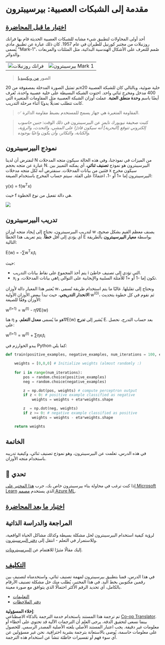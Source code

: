 <!--
CO_OP_TRANSLATOR_METADATA:
{
  "original_hash": "0c37770bba4fff3c71dc00eb261ee61b",
  "translation_date": "2025-08-26T10:35:55+00:00",
  "source_file": "lessons/3-NeuralNetworks/03-Perceptron/README.md",
  "language_code": "ar"
}
-->
# مقدمة إلى الشبكات العصبية: بيرسيبترون

## [اختبار ما قبل المحاضرة](https://red-field-0a6ddfd03.1.azurestaticapps.net/quiz/103)

أحد أولى المحاولات لتطبيق شيء مشابه للشبكات العصبية الحديثة قام بها فرانك روزنبلات من مختبر كورنيل للطيران في عام 1957. كان ذلك عبارة عن تطبيق مادي يُسمى "Mark-1"، صُمم للتعرف على الأشكال الهندسية البدائية، مثل المثلثات والمربعات والدوائر.

|      |      |
|--------------|-----------|
|<img src='images/Rosenblatt-wikipedia.jpg' alt='فرانك روزنبلات'/> | <img src='images/Mark_I_perceptron_wikipedia.jpg' alt='بيرسيبترون Mark 1' />|

> الصور [من ويكيبيديا](https://en.wikipedia.org/wiki/Perceptron)

تم تمثيل الصورة المدخلة بمصفوفة من 20x20 خلية ضوئية، وبالتالي كان للشبكة العصبية 400 مدخل ومخرج ثنائي واحد. احتوت الشبكة البسيطة على خلية عصبية واحدة، تُعرف أيضًا باسم **وحدة منطق العتبة**. عملت أوزان الشبكة العصبية مثل المقاومات المتغيرة التي كانت تتطلب تعديلًا يدويًا أثناء مرحلة التدريب.

> ✅ المقاومة المتغيرة هي جهاز يسمح للمستخدم بضبط مقاومة الدائرة.

> كتبت صحيفة نيويورك تايمز عن البيرسيبترون في ذلك الوقت: *جنين حاسوب إلكتروني تتوقع [البحرية] أنه سيكون قادرًا على المشي، والتحدث، والرؤية، والكتابة، والتكاثر، وأن يكون واعيًا بوجوده.*

## نموذج البيرسيبترون

لنفترض أن لدينا N من الميزات في نموذجنا، وفي هذه الحالة سيكون متجه المدخلات عبارة عن متجه بحجم N. البيرسيبترون هو نموذج **تصنيف ثنائي**، أي يمكنه التمييز بين فئتين من بيانات المدخلات. سنفترض أنه لكل متجه مدخلات x سيكون مخرج البيرسيبترون إما +1 أو -1، اعتمادًا على الفئة. سيتم حساب المخرج باستخدام الصيغة:

y(x) = f(w<sup>T</sup>x)

حيث f هي دالة تفعيل من نوع الخطوة.

<!-- img src="http://www.sciweavers.org/tex2img.php?eq=f%28x%29%20%3D%20%5Cbegin%7Bcases%7D%0A%20%20%20%20%20%20%20%20%20%2B1%20%26%20x%20%5Cgeq%200%20%5C%5C%0A%20%20%20%20%20%20%20%20%20-1%20%26%20x%20%3C%200%0A%20%20%20%20%20%20%20%5Cend%7Bcases%7D%20%5C%5C%0A&bc=White&fc=Black&im=jpg&fs=12&ff=arev&edit=0" align="center" border="0" alt="f(x) = \begin{cases} +1 & x \geq 0 \\ -1 & x < 0 \end{cases} \\" width="154" height="50" / -->
<img src="images/activation-func.png"/>

## تدريب البيرسيبترون

لتدريب البيرسيبترون، نحتاج إلى إيجاد متجه أوزان w يصنف معظم القيم بشكل صحيح، أي يؤدي إلى أقل **خطأ**. يتم تعريف هذا الخطأ E بواسطة **معيار البيرسيبترون** بالطريقة التالية:

E(w) = -∑w<sup>T</sup>x<sub>i</sub>t<sub>i</sub>

حيث:

* يتم أخذ المجموع على نقاط بيانات التدريب i التي تؤدي إلى تصنيف خاطئ.
* x<sub>i</sub> هي بيانات المدخلات، وt<sub>i</sub> تكون إما -1 أو +1 للأمثلة السلبية والإيجابية على التوالي.

يُعتبر هذا المعيار دالة لأوزان w، ونحتاج إلى تقليلها. غالبًا ما يتم استخدام طريقة تُسمى **الانحدار التدريجي**، حيث نبدأ ببعض الأوزان الأولية w<sup>(0)</sup>، ثم نقوم في كل خطوة بتحديث الأوزان وفقًا للصيغة:

w<sup>(t+1)</sup> = w<sup>(t)</sup> - η∇E(w)

هنا η هو ما يُسمى **معدل التعلم**، و∇E(w) يُشير إلى **تدرج** E. بعد حساب التدرج، نحصل على:

w<sup>(t+1)</sup> = w<sup>(t)</sup> + ∑ηx<sub>i</sub>t<sub>i</sub>

يبدو الخوارزم في Python كما يلي:

```python
def train(positive_examples, negative_examples, num_iterations = 100, eta = 1):

    weights = [0,0,0] # Initialize weights (almost randomly :)
        
    for i in range(num_iterations):
        pos = random.choice(positive_examples)
        neg = random.choice(negative_examples)

        z = np.dot(pos, weights) # compute perceptron output
        if z < 0: # positive example classified as negative
            weights = weights + eta*weights.shape

        z  = np.dot(neg, weights)
        if z >= 0: # negative example classified as positive
            weights = weights - eta*weights.shape

    return weights
```

## الخاتمة

في هذه الدرس، تعلمت عن البيرسيبترون، وهو نموذج تصنيف ثنائي، وكيفية تدريبه باستخدام متجه الأوزان.

## 🚀 تحدي

إذا كنت ترغب في محاولة بناء بيرسيبترون خاص بك، جرب [هذا المختبر على Microsoft Learn](https://docs.microsoft.com/en-us/azure/machine-learning/component-reference/two-class-averaged-perceptron?WT.mc_id=academic-77998-cacaste) الذي يستخدم [مصمم Azure ML](https://docs.microsoft.com/en-us/azure/machine-learning/concept-designer?WT.mc_id=academic-77998-cacaste).

## [اختبار ما بعد المحاضرة](https://red-field-0a6ddfd03.1.azurestaticapps.net/quiz/203)

## المراجعة والدراسة الذاتية

لرؤية كيفية استخدام البيرسيبترون لحل مشكلة بسيطة وكذلك مشاكل الحياة الواقعية، وللاستمرار في التعلم - انتقل إلى [دفتر البيرسيبترون](../../../../../lessons/3-NeuralNetworks/03-Perceptron/Perceptron.ipynb).

إليك مقالًا مثيرًا للاهتمام عن [البيرسيبترونات](https://towardsdatascience.com/what-is-a-perceptron-basics-of-neural-networks-c4cfea20c590
).

## [التكليف](lab/README.md)

في هذا الدرس، قمنا بتطبيق بيرسيبترون لمهمة تصنيف ثنائي، واستخدمناه لتصنيف بين رقمين مكتوبين بخط اليد. في هذا المختبر، يُطلب منك حل مشكلة تصنيف الأرقام بالكامل، أي تحديد الرقم الأكثر احتمالًا الذي يتوافق مع صورة معينة.

* [التعليمات](lab/README.md)
* [دفتر الملاحظات](../../../../../lessons/3-NeuralNetworks/03-Perceptron/lab/PerceptronMultiClass.ipynb)

**إخلاء المسؤولية**:  
تم ترجمة هذا المستند باستخدام خدمة الترجمة بالذكاء الاصطناعي [Co-op Translator](https://github.com/Azure/co-op-translator). بينما نسعى لتحقيق الدقة، يرجى العلم أن الترجمات الآلية قد تحتوي على أخطاء أو معلومات غير دقيقة. يجب اعتبار المستند الأصلي بلغته الأصلية المصدر الرسمي. للحصول على معلومات حاسمة، يُوصى بالاستعانة بترجمة بشرية احترافية. نحن غير مسؤولين عن أي سوء فهم أو تفسيرات خاطئة تنشأ عن استخدام هذه الترجمة.